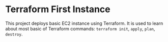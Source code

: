 # Terraform First Instance

This project deploys basic EC2 instance using Terraform. It is used to learn about most basic of Terraform commands: `terraform init`, `apply`, `plan`, `destroy`.
